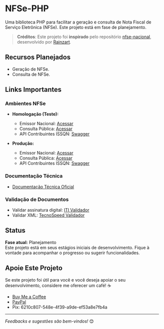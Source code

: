 # NFSe-PHP

Uma biblioteca PHP para facilitar a geração e consulta de Nota Fiscal de Serviço Eletrônica (NFSe). Este projeto está em fase de planejamento.

> **Créditos**: Este projeto foi **inspirado** pelo repositório [nfse-nacional](https://github.com/Rainzart/nfse-nacional), desenvolvido por [Rainzart](https://github.com/Rainzart).

## Recursos Planejados
- Geração de NFSe.
- Consulta de NFSe.

## Links Importantes

### Ambientes NFSe
- **Homologação (Teste):**
  - Emissor Nacional: [Acessar](https://www.producaorestrita.nfse.gov.br/EmissorNacional/)
  - Consulta Pública: [Acessar](https://www.producaorestrita.nfse.gov.br/ConsultaPublica/?tpc=1&chave=26116...)
  - API Contribuintes ISSQN: [Swagger](https://www.producaorestrita.nfse.gov.br/swagger/contribuintesissqn/)

- **Produção:**
  - Emissor Nacional: [Acessar](https://www.nfse.gov.br/EmissorNacional/)
  - Consulta Pública: [Acessar](https://www.nfse.gov.br/ConsultaPublica/?tpc=1&chave=2611606...)
  - API Contribuintes ISSQN: [Swagger](https://www.nfse.gov.br/swagger/contribuintesissqn/)

### Documentação Técnica
- [Documentação Técnica Oficial](https://www.gov.br/nfse/pt-br/biblioteca/documentacao-tecnica)

### Validação de Documentos
- Validar assinatura digital: [ITI Validador](https://validar.iti.gov.br/)
- Validar XML: [TecnoSpeed Validador](https://validador.nfe.tecnospeed.com.br/)

## Status
**Fase atual:** Planejamento  
Este projeto está em seus estágios iniciais de desenvolvimento. Fique à vontade para acompanhar o progresso ou sugerir funcionalidades.

## Apoie Este Projeto

Se este projeto foi útil para você e você deseja apoiar o seu desenvolvimento, considere me oferecer um café! ☕  
- [Buy Me a Coffee](https://buymeacoffee.com/cesarlopes) 
- [PayPal](https://www.paypal.com/donate/?hosted_button_id=TAYGFRDLJQH3W)
- Pix: 6210c807-548e-4f39-a9de-ef53a8e7fb4a  
---

_Feedbacks e sugestões são bem-vindos!_ 😊
